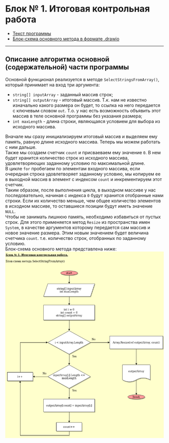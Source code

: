 # Блок № 1. Итоговая контрольная работа
+ [Текст программы](B1-TestWork.cs)
+ [Блок-схема основного метода в формате .drawio](B1-TestWork.drawio)
***
## Описание алгоритма основной (содержательной) части программы
Основной функционал реализуется в методе `SelectStringsFromArray()`, который принимает на вход три аргумента:
- `string[] inputArray` - заданный массив строк;
- `string[] outputArray` - итоговый массив. Т.к. нам не известно изначально какого размера он будет, то ссылка на него передается с ключевым словом `out`. Т.о. у нас есть возможность объявить этот массив в теле основной программы без указания размера;
- `int maxLength` - длина строки, являющаяся условием для выбора из исходного массива.

Вначале мы сразу инициализируем итоговый массив и выделяем ему память, равную длине исходного массива. Теперь мы можем работать с ним дальше.  
Также мы создаем счетчик `count` и присваеваем ему значение `0`. В нем будет хранится количество строк из исходного массива, удовлетворяющих заданному условию по максимальной длине.  
В цикле `for` пробегаем по элементам входного массива, если очередная строка удовлетворяет заданному условию, мы копируем ее в выходной массив в элемент с индексом `count` и инкрементируем этот счетчик.  
Таким образом, после выполнения цикла, в выходном массиве у нас последовательно, начиная с индекса `0` будут хранится отобранные нами строки. Если их количество меньше, чем общее количество элементов в исходном массиве, то оставшиеся позиции будут иметь значение `NULL`.  
Чтобы не занимать лишнюю память, необходимо избавиться от пустых строк. Для этого применяется метод `Resize` из пространства имен `System`, в качестве аргументов которому передается сам массив и новое значение размера. Этим новым значением будет величина счетчика `count`. т.е. количество строк, отобранных по заданному условию.  
Блок-схема основного метода представлена ниже:
![Блок-схема метода SelectStringsFromArray()](B1-TestWork.drawio.png)
